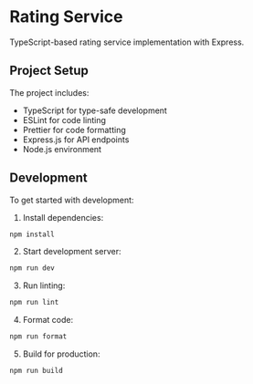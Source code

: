 # Rating Service

TypeScript-based rating service implementation with Express.

## Project Setup

The project includes:
- TypeScript for type-safe development
- ESLint for code linting
- Prettier for code formatting
- Express.js for API endpoints
- Node.js environment

## Development

To get started with development:

1. Install dependencies:
```bash
npm install
```

2. Start development server:
```bash
npm run dev
```

3. Run linting:
```bash
npm run lint
```

4. Format code:
```bash
npm run format
```

5. Build for production:
```bash
npm run build
```
